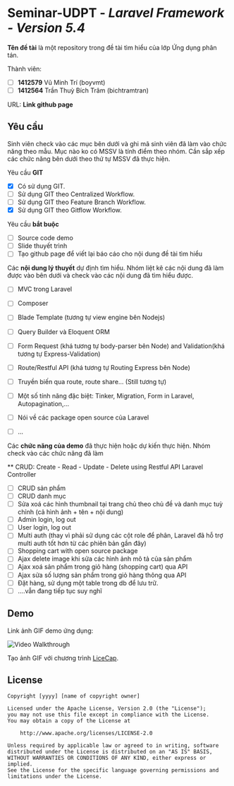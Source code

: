 # Seminar-UDPT - *Laravel Framework - Version 5.4*

**Tên đề tài** là một repository trong đề tài tìm hiểu của lớp Ứng dụng phân tán.

Thành viên:
* [ ] **1412579** Vũ Minh Trí (boyvmt)
* [ ] **1412564** Trần Thuỳ Bích Trâm (bichtramtran)

URL: **Link github page**

## Yêu cầu

Sinh viên check vào các mục bên dưới và ghi mã sinh viên đã làm vào chức năng theo mẫu. Mục nào ko có MSSV là tính điểm theo nhóm. Cần sắp xếp các chức năng bên dưới theo thứ tự MSSV đã thực hiện.

Yêu cầu **GIT**
* [x] Có sử dụng GIT.
* [ ] Sử dụng GIT theo Centralized Workflow.
* [ ] Sử dụng GIT theo Feature Branch Workflow.
* [x] Sử dụng GIT theo Gitflow Workflow.

Yêu cầu **bắt buộc**
* [ ] Source code demo
* [ ] Slide thuyết trình
* [ ] Tạo github page để viết lại báo cáo cho nội dung đề tài tìm hiểu

Các **nội dung lý thuyết** dự định tìm hiểu. Nhóm liệt kê các nội dung đã làm được vào bên dưới và check vào các nội dung đã tìm hiểu được.
* [ ] MVC trong Laravel
* [ ] Composer
* [ ] Blade Template (tương tự view engine bên Nodejs)
* [ ] Query Builder và Eloquent ORM
* [ ] Form Request (khá tương tự body-parser bên Node) and Validation(khá tương tự Express-Validation)
* [ ] Route/Restful API (khá tương tự Routing Express bên Node)
* [ ] Truyền biến qua route, route share... (Still tương tự)
* [ ] Một số tính năng đặc biệt: Tinker, Migration, Form in Laravel, Autopagination,...
* [ ] Nói về các package open source của Laravel
* [ ] ...


Các **chức năng của demo** đã thực hiện hoặc dự kiến thực hiện. Nhóm check vào các chức năng đã làm


** CRUD: Create - Read - Update - Delete using Restful API Laravel Controller


* [ ] CRUD sản phẩm 
* [ ] CRUD danh mục
* [ ] Sửa xoá các hình thumbnail tại trang chủ theo chủ đề và danh mục tuỳ chỉnh (cả hình ảnh + tên + nội dung)
* [ ] Admin login, log out
* [ ] User login, log out
* [ ] Multi auth (thay vì phải sử dụng các cột role để phân, Laravel đã hỗ trợ multi auth tốt hơn từ các phiên bản gần đây)
* [ ] Shopping cart with open source package
* [ ] Ajax delete image khi sửa các hình ảnh mô tả của sản phẩm
* [ ] Ajax xoá sản phẩm trong giỏ hàng (shopping cart) qua API
* [ ] Ajax sửa số lượng sản phẩm trong giỏ hàng thông qua API
* [ ] Đặt hàng, sử dụng một table trong db để lưu trữ.
* [ ] ....vẫn đang tiếp tục suy nghĩ

## Demo

Link ảnh GIF demo ứng dụng:

![Video Walkthrough](demo.gif)

Tạo ảnh GIF với chương trình [LiceCap](http://www.cockos.com/licecap/).


## License

    Copyright [yyyy] [name of copyright owner]

    Licensed under the Apache License, Version 2.0 (the "License");
    you may not use this file except in compliance with the License.
    You may obtain a copy of the License at

        http://www.apache.org/licenses/LICENSE-2.0

    Unless required by applicable law or agreed to in writing, software
    distributed under the License is distributed on an "AS IS" BASIS,
    WITHOUT WARRANTIES OR CONDITIONS OF ANY KIND, either express or implied.
    See the License for the specific language governing permissions and
    limitations under the License.
